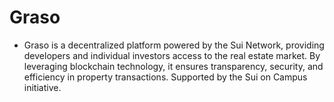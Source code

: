 # Graso

- Graso is a decentralized platform powered by the Sui Network, providing developers and individual investors access to the real estate market. By leveraging blockchain technology, it ensures transparency, security, and efficiency in property transactions. Supported by the Sui on Campus initiative.


